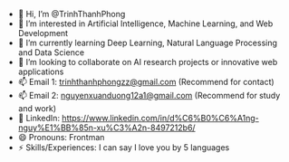 - 👋 Hi, I’m @TrinhThanhPhong
- 👀 I’m interested in Artificial Intelligence, Machine Learning, and Web Development
- 🌱 I’m currently learning Deep Learning, Natural Language Processing and Data Science
- 💞️ I’m looking to collaborate on AI research projects or innovative web applications
- 📫 Email 1: trinhthanhphongzz@gmail.com (Recommend for contact)
- 📫 Email 2: nguyenxuanduong12a1@gmail.com (Recommend for study and work)
- 💼 LinkedIn: https://www.linkedin.com/in/d%C6%B0%C6%A1ng-nguy%E1%BB%85n-xu%C3%A2n-8497212b6/
- 😄 Pronouns: Frontman
- ⚡ Skills/Experiences: I can say I love you by 5 languages

<!---
TrinhThanhPhong/TrinhThanhPhong is a ✨ special ✨ repository because its `README.md` (this file) appears on your GitHub profile.
You can click the Preview link to take a look at your changes.
--->
